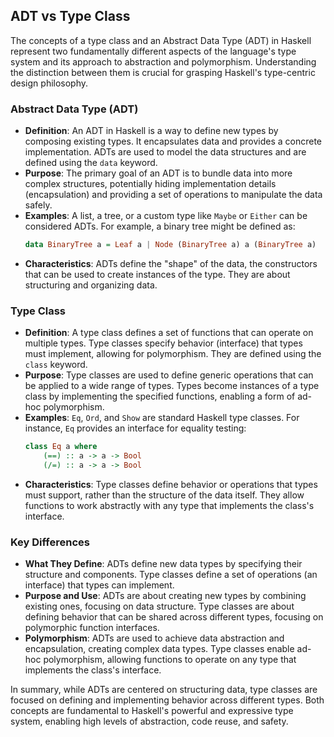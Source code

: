 ## ADT vs Type Class

The concepts of a type class and an Abstract Data Type (ADT) in Haskell represent two fundamentally different aspects of the language's type system and its approach to abstraction and polymorphism. Understanding the distinction between them is crucial for grasping Haskell's type-centric design philosophy.

### Abstract Data Type (ADT)

- **Definition**: An ADT in Haskell is a way to define new types by composing existing types. It encapsulates data and provides a concrete implementation. ADTs are used to model the data structures and are defined using the `data` keyword.
- **Purpose**: The primary goal of an ADT is to bundle data into more complex structures, potentially hiding implementation details (encapsulation) and providing a set of operations to manipulate the data safely.
- **Examples**: A list, a tree, or a custom type like `Maybe` or `Either` can be considered ADTs. For example, a binary tree might be defined as:
  ```haskell
  data BinaryTree a = Leaf a | Node (BinaryTree a) a (BinaryTree a)
  ```
- **Characteristics**: ADTs define the "shape" of the data,  the constructors that can be used to create instances of the type. They are about structuring and organizing data.

### Type Class

- **Definition**: A type class defines a set of functions that can operate on multiple types. Type classes specify behavior (interface) that types must implement, allowing for polymorphism. They are defined using the `class` keyword.
- **Purpose**: Type classes are used to define generic operations that can be applied to a wide range of types. Types become instances of a type class by implementing the specified functions, enabling a form of ad-hoc polymorphism.
- **Examples**: `Eq`, `Ord`, and `Show` are standard Haskell type classes. For instance, `Eq` provides an interface for equality testing:
  ```haskell
  class Eq a where
      (==) :: a -> a -> Bool
      (/=) :: a -> a -> Bool
  ```
- **Characteristics**: Type classes define behavior or operations that types must support, rather than the structure of the data itself. They allow functions to work abstractly with any type that implements the class's interface.

### Key Differences

- **What They Define**: ADTs define new data types by specifying their structure and components. Type classes define a set of operations (an interface) that types can implement.
- **Purpose and Use**: ADTs are about creating new types by combining existing ones, focusing on data structure. Type classes are about defining behavior that can be shared across different types, focusing on polymorphic function interfaces.
- **Polymorphism**: ADTs are used to achieve data abstraction and encapsulation, creating complex data types. Type classes enable ad-hoc polymorphism, allowing functions to operate on any type that implements the class's interface.

In summary, while ADTs are centered on structuring data, type classes are focused on defining and implementing behavior across different types. Both concepts are fundamental to Haskell's powerful and expressive type system, enabling high levels of abstraction, code reuse, and safety.
